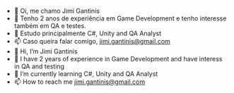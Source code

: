 - 👋 Oi, me chamo Jimi Gantinis
- 👀 Tenho 2 anos de experiência em Game Development e tenho interesse também em QA e testes.
- 🌱 Estudo principalmente C#, Unity and QA Analyst  
- 📫 Caso queira falar comigo, jimi.gantinis@gmail.com
<n></n>
- 👋 Hi, I’m Jimi Gantinis
- 👀 I have 2 years of experience in Game Development and have interess in QA and testing  
- 🌱 I’m currently learning C#, Unity and QA Analyst  
- 📫 How to reach me jimi.gantinis@gmail.com

<!---
jimigantinis/jimigantinis is a ✨ special ✨ repository because its `README.md` (this file) appears on your GitHub profile.
You can click the Preview link to take a look at your changes.
--->
